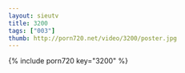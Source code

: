 ```yaml
--- 
layout: sieutv
title: 3200
tags: ["003"]
thumb: http://porn720.net/video/3200/poster.jpg
---
```

{% include porn720 key="3200" %} 
